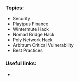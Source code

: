 ### Topics:
- Security
- Playtpus Finance
- Wintermute Hack
- Nomad Bridge Hack
- Poly Network Hack
- Arbitrum Critical Vulnerability
- Best Practices

### Useful links:
- 